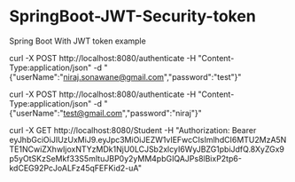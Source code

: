 # SpringBoot-JWT-Security-token

Spring Boot With JWT token example


 curl -X POST http://localhost:8080/authenticate -H "Content-Type:application/json" -d "{\"userName\":\"niraj.sonawane@gmail.com\",\"password\":\"test\"}"
 
 curl -X POST http://localhost:8080/authenticate -H "Content-Type:application/json" -d "{\"userName\":\"test@gmail.com\",\"password\":\"niraj\"}"
 
 curl -X GET http://localhost:8080/Student -H "Authorization: Bearer eyJhbGciOiJIUzUxMiJ9.eyJpc3MiOiJEZW1vIEFwcCIsImlhdCI6MTU2MzA5NTE1NCwiZXhwIjoxNTYzMDk1NjU0LCJSb2xlcyI6WyJBZG1pbiJdfQ.8XyZGx9p5yOtSKzSeMkf33S5mItuJBP0y2yMM4pbGIQAJPs8lBixP2tp6-kdCEG92PcJoALFz45qFEFKid2-uA"